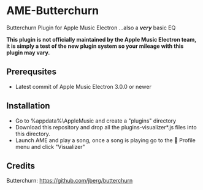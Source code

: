 # AME-Butterchurn
Butterchurn Plugin for Apple Music Electron
...also a ***very*** basic EQ

**This plugin is not officially maintained by the Apple Music Electron team, it is simply a test of the new plugin system so your mileage with this plugin may vary.**

## Prerequsites
* Latest commit of Apple Music Electron 3.0.0 or newer

## Installation
* Go to %appdata%\AppleMusic and create a "plugins" directory
* Download this repository and drop all the plugins-visualizer\*.js files into this directory.
* Launch AME and play a song, once a song is playing go to the 👤 Profile menu and click "Visualizer"

## Credits
Butterchurn: https://github.com/jberg/butterchurn
